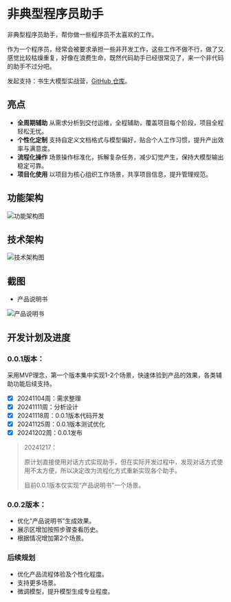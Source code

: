 # 非典型程序员助手

非典型程序员助手，帮你做一些程序员不太喜欢的工作。

作为一个程序员，经常会被要求承担一些非开发工作，这些工作不做不行，做了又感觉比较枯燥重复，好像在浪费生命，既然代码助手已经很常见了，来一个非代码的助手不过分吧。

发起支持：书生大模型实战营，[GitHub 仓库](https://github.com/InternLM/Tutorial)。

## 亮点

- **全周期辅助**
从需求分析到交付运维，全程辅助，覆盖项目每个阶段，项目全程轻松无忧。
- **个性化定制**
支持自定义文档格式与模型偏好，贴合个人工作习惯，提升产出效率与满意度。
- **流程化操作**
场景操作标准化，拆解复杂任务，减少幻觉产生，保持大模型输出稳定可靠。
- **项目化使用**
以项目为核心组织工作场景，共享项目信息，提升管理规范。


## 功能架构

![功能架构图](https://github.com/user-attachments/assets/5018356e-a259-46e3-ae26-14ec0be61b67)

## 技术架构

![技术架构图](https://github.com/user-attachments/assets/c744930e-2119-480d-916e-4aee6394c57d)

## 截图

- 产品说明书

![产品说明书](https://github.com/user-attachments/assets/5018356e-a259-46e3-ae26-14ec0be61b67)

## 开发计划及进度

### 0.0.1版本：
  
采用MVP理念，第一个版本集中实现1-2个场景，快速体验到产品的效果，各类辅助功能后续支持。

- [x] 20241104周：需求整理
- [x] 20241111周：分析设计
- [x] 20241118周：0.0.1版本代码开发
- [x] 20241125周：0.0.1版本测试优化
- [x] 20241202周：0.0.1发布

> 20241217：
>
> 原计划直接使用对话方式实现助手，但在实际开发过程中，发现对话方式使用不太方便，所以决定改为流程化方式重新实现各个助手。
> 
> 目前0.0.1版本仅实现“产品说明书”一个场景。

### 0.0.2版本：
  
- 优化“产品说明书”生成效果。
- 展示区增加按照步骤查看历史。
- 根据情况增加第2个场景。

### 后续规划

- 优化产品流程体验及个性化程度。
- 支持更多场景。
- 微调模型，提升模型生成专业程度。

